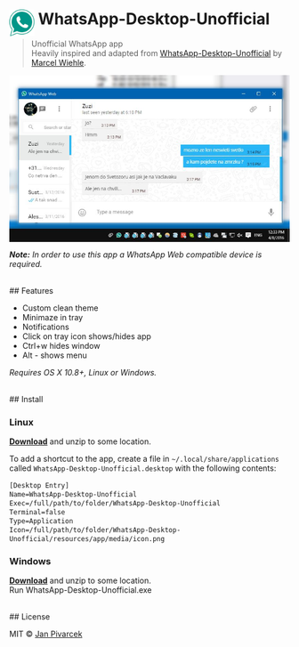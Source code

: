 # <img src="media/icon.png" width="45" align="left">&nbsp;WhatsApp-Desktop-Unofficial

> Unofficial WhatsApp app<br>
> Heavily inspired and adapted from [WhatsApp-Desktop-Unofficial](https://github.com/mawie81/WhatsApp-Desktop-Unofficial) by [Marcel Wiehle](https://github.com/mawie81).

<img src="promo.jpg" align="center">

*<strong>Note:</strong> In order to use this app a WhatsApp Web compatible device is required.*

<br>
## Features

 - Custom clean theme
 - Minimaze in tray
 - Notifications
 - Click on tray icon shows/hides app
 - Ctrl+w hides window
 - Alt - shows menu 







*Requires OS X 10.8+, Linux or Windows.*

<br>
## Install


### Linux

[**Download**](https://github.com/JanBN/WhatsApp-Desktop-Unofficial/releases/latest) and unzip to some location.

To add a shortcut to the app, create a file in `~/.local/share/applications` called `WhatsApp-Desktop-Unofficial.desktop` with the following contents:

```
[Desktop Entry]
Name=WhatsApp-Desktop-Unofficial
Exec=/full/path/to/folder/WhatsApp-Desktop-Unofficial
Terminal=false
Type=Application
Icon=/full/path/to/folder/WhatsApp-Desktop-Unofficial/resources/app/media/icon.png
```

### Windows

[**Download**](https://github.com/JanBN/WhatsApp-Desktop-Unofficial/releases/tag/1.0.0) and unzip to some location.<br>
Run WhatsApp-Desktop-Unofficial.exe

<br>
## License

MIT © [Jan Pivarcek](http://blowingnose.com)
